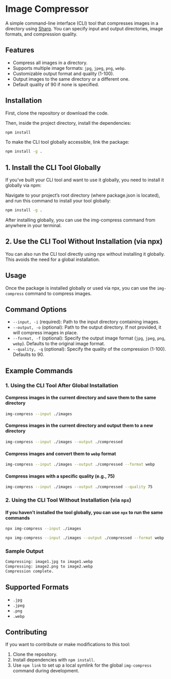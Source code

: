 # Image Compressor

A simple command-line interface (CLI) tool that compresses images in a directory using [Sharp](https://sharp.pixelplumbing.com/). You can specify input and output directories, image formats, and compression quality.

## Features

- Compress all images in a directory.
- Supports multiple image formats: `jpg`, `jpeg`, `png`, `webp`.
- Customizable output format and quality (1-100).
- Output images to the same directory or a different one.
- Default quality of 90 if none is specified.

## Installation

First, clone the repository or download the code.

Then, inside the project directory, install the dependencies:

```bash
npm install
```

To make the CLI tool globally accessible, link the package:

```bash
npm install -g .
```

## 1. Install the CLI Tool Globally

If you've built your CLI tool and want to use it globally, you need to install it globally via npm:

Navigate to your project’s root directory (where package.json is located), and run this command to install your tool globally:

```bash
npm install -g .
```

After installing globally, you can use the img-compress command from anywhere in your terminal.

## 2. Use the CLI Tool Without Installation (via npx)

You can also run the CLI tool directly using npx without installing it globally. This avoids the need for a global installation.

## Usage

Once the package is installed globally or used via npx, you can use the `img-compress` command to compress images.

## Command Options

- `--input, -i` (required): Path to the input directory containing images.
- `--output, -o` (optional): Path to the output directory. If not provided, it will compress images in place.
- `--format, -f` (optional): Specify the output image format (`jpg`, `jpeg`, `png`, `webp`). Defaults to the original image format.
- `--quality, -q` (optional): Specify the quality of the compression (1-100). Defaults to 90.

## Example Commands

### 1. Using the CLI Tool After Global Installation

#### Compress images in the current directory and save them to the same directory

```bash
img-compress --input ./images
```

#### Compress images in the current directory and output them to a new directory

```bash
img-compress --input ./images --output ./compressed
```

#### Compress images and convert them to `webp` format

```bash
img-compress --input ./images --output ./compressed --format webp
```

#### Compress images with a specific quality (e.g., 75)

```bash
img-compress --input ./images --output ./compressed --quality 75
```

### 2. Using the CLI Tool Without Installation (via `npx`)

#### If you haven’t installed the tool globally, you can use `npx` to run the same commands

```bash
npx img-compress --input ./images
```

```bash
npx img-compress --input ./images --output ./compressed --format webp
```

### Sample Output

```bash
Compressing: image1.jpg to image1.webp
Compressing: image2.png to image2.webp
Compression complete.
```

## Supported Formats

- `.jpg`
- `.jpeg`
- `.png`
- `.webp`

## Contributing

If you want to contribute or make modifications to this tool:

1. Clone the repository.
2. Install dependencies with `npm install`.
3. Use `npm link` to set up a local symlink for the global `img-compress` command during development.
